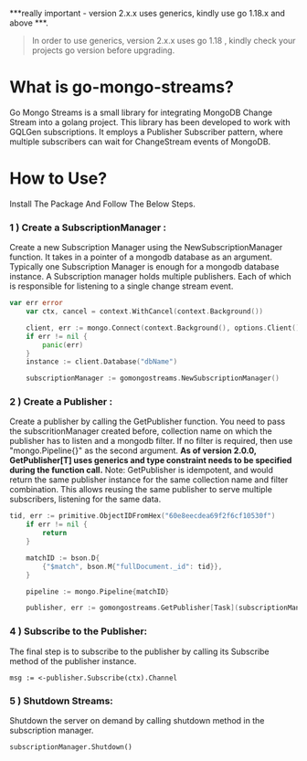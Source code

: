 ***really important - version 2.x.x uses generics, kindly use go 1.18.x and above ***.

> In order to use generics, version 2.x.x uses go 1.18 , kindly check your projects go version before upgrading.

# What is go-mongo-streams?
Go Mongo Streams is a small library for integrating MongoDB Change Stream into a golang project.
This library has been developed to work with GQLGen subscriptions.
It employs a Publisher Subscriber pattern, where multiple subscribers can wait for ChangeStream events of MongoDB.

# How to Use?
Install The Package And Follow The Below Steps.

### 1 ) Create a SubscriptionManager :
Create a new Subscription Manager using the NewSubscriptionManager function. It takes in a pointer of a mongodb database as an argument. Typically one Subscription Manager is enough for a mongodb database instance.
A Subscription manager holds multiple publishers. Each of which is responsible for listening to a single change stream event.
```go
var err error
	var ctx, cancel = context.WithCancel(context.Background())

	client, err := mongo.Connect(context.Background(), options.Client().ApplyURI("dbURI").SetMaxPoolSize(1).SetConnectTimeout(15*time.Second))
	if err != nil {
		panic(err)
	}
	instance := client.Database("dbName")

	subscriptionManager := gomongostreams.NewSubscriptionManager()
```

### 2 ) Create a Publisher :
Create a publisher by calling the GetPublisher function. You need to pass the subscritionManager created before, collection name on which the publisher has to listen and a mongodb filter. If no filter is required, then use "mongo.Pipeline{}" as the second argument.
**As of version 2.0.0, GetPublisher[T] uses generics and type constraint needs to be specified during the function call.**
Note: GetPublisher is idempotent, and would return the same publisher instance for the same collection name and filter combination. This allows reusing the same publisher to serve multiple subscribers, listening for the same data.
```go
tid, err := primitive.ObjectIDFromHex("60e8eecdea69f2f6cf10530f")
	if err != nil {
		return
	}

	matchID := bson.D{
		{"$match", bson.M{"fullDocument._id": tid}},
	}

	pipeline := mongo.Pipeline{matchID}

	publisher, err := gomongostreams.GetPublisher[Task](subscriptionManager, taskCollection, pipeline)
```
### 4 ) Subscribe to the Publisher:
The final step is to subscribe to the publisher by calling its Subscribe method of the publisher instance.
```
msg := <-publisher.Subscribe(ctx).Channel
```
### 5 ) Shutdown Streams:
Shutdown the server on demand by calling shutdown method in the subscription manager.
```
subscriptionManager.Shutdown()
```



